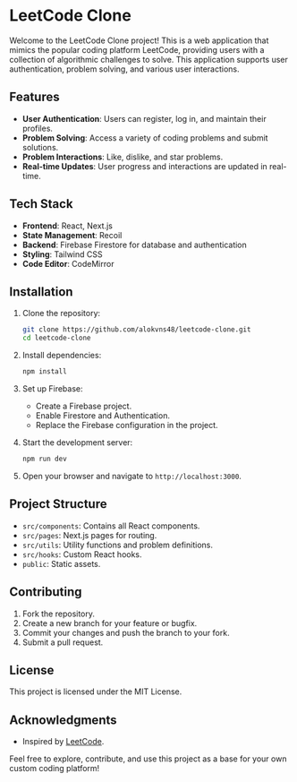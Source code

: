 # LeetCode Clone

Welcome to the LeetCode Clone project! This is a web application that mimics the popular coding platform LeetCode, providing users with a collection of algorithmic challenges to solve. This application supports user authentication, problem solving, and various user interactions.

## Features

- **User Authentication**: Users can register, log in, and maintain their profiles.
- **Problem Solving**: Access a variety of coding problems and submit solutions.
- **Problem Interactions**: Like, dislike, and star problems.
- **Real-time Updates**: User progress and interactions are updated in real-time.

## Tech Stack

- **Frontend**: React, Next.js
- **State Management**: Recoil
- **Backend**: Firebase Firestore for database and authentication
- **Styling**: Tailwind CSS
- **Code Editor**: CodeMirror

## Installation

1. Clone the repository:
   ```bash
   git clone https://github.com/alokvns48/leetcode-clone.git
   cd leetcode-clone
   ```

2. Install dependencies:
   ```bash
   npm install
   ```

3. Set up Firebase:
   - Create a Firebase project.
   - Enable Firestore and Authentication.
   - Replace the Firebase configuration in the project.

4. Start the development server:
   ```bash
   npm run dev
   ```

5. Open your browser and navigate to `http://localhost:3000`.

## Project Structure

- `src/components`: Contains all React components.
- `src/pages`: Next.js pages for routing.
- `src/utils`: Utility functions and problem definitions.
- `src/hooks`: Custom React hooks.
- `public`: Static assets.

## Contributing

1. Fork the repository.
2. Create a new branch for your feature or bugfix.
3. Commit your changes and push the branch to your fork.
4. Submit a pull request.

## License

This project is licensed under the MIT License.

## Acknowledgments

- Inspired by [LeetCode](https://leetcode.com/).

Feel free to explore, contribute, and use this project as a base for your own custom coding platform!
